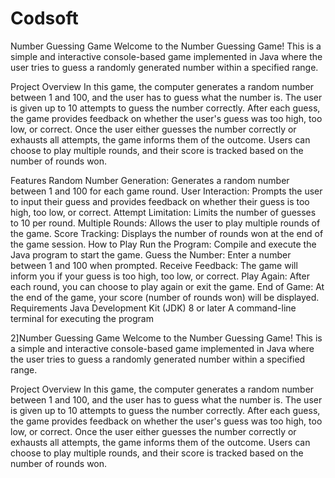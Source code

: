 # Codsoft

Number Guessing Game
Welcome to the Number Guessing Game! This is a simple and interactive console-based game implemented in Java where the user tries to guess a randomly generated number within a specified range.

Project Overview
In this game, the computer generates a random number between 1 and 100, and the user has to guess what the number is. The user is given up to 10 attempts to guess the number correctly. After each guess, the game provides feedback on whether the user's guess was too high, too low, or correct. Once the user either guesses the number correctly or exhausts all attempts, the game informs them of the outcome. Users can choose to play multiple rounds, and their score is tracked based on the number of rounds won.

Features
Random Number Generation: Generates a random number between 1 and 100 for each game round.
User Interaction: Prompts the user to input their guess and provides feedback on whether their guess is too high, too low, or correct.
Attempt Limitation: Limits the number of guesses to 10 per round.
Multiple Rounds: Allows the user to play multiple rounds of the game.
Score Tracking: Displays the number of rounds won at the end of the game session.
How to Play
Run the Program: Compile and execute the Java program to start the game.
Guess the Number: Enter a number between 1 and 100 when prompted.
Receive Feedback: The game will inform you if your guess is too high, too low, or correct.
Play Again: After each round, you can choose to play again or exit the game.
End of Game: At the end of the game, your score (number of rounds won) will be displayed.
Requirements
Java Development Kit (JDK) 8 or later
A command-line terminal for executing the program


2]Number Guessing Game
Welcome to the Number Guessing Game! This is a simple and interactive console-based game implemented in Java where the user tries to guess a randomly generated number within a specified range.

Project Overview
In this game, the computer generates a random number between 1 and 100, and the user has to guess what the number is. The user is given up to 10 attempts to guess the number correctly. After each guess, the game provides feedback on whether the user's guess was too high, too low, or correct. Once the user either guesses the number correctly or exhausts all attempts, the game informs them of the outcome. Users can choose to play multiple rounds, and their score is tracked based on the number of rounds won.
